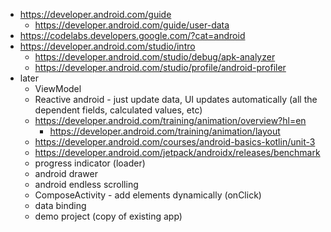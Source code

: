 * https://developer.android.com/guide
    * https://developer.android.com/guide/user-data
* https://codelabs.developers.google.com/?cat=android
* https://developer.android.com/studio/intro
	* https://developer.android.com/studio/debug/apk-analyzer
	* https://developer.android.com/studio/profile/android-profiler
* later
    * ViewModel
    * Reactive android - just update data, UI updates automatically (all the dependent fields, calculated values, etc)
    * https://developer.android.com/training/animation/overview?hl=en
        * https://developer.android.com/training/animation/layout
    * https://developer.android.com/courses/android-basics-kotlin/unit-3
    * https://developer.android.com/jetpack/androidx/releases/benchmark
    * progress indicator (loader)
    * android drawer
    * android endless scrolling
    * ComposeActivity - add elements dynamically (onClick)
    * data binding
    * demo project (copy of existing app)
    